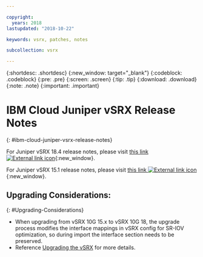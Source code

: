 ```yaml
---

copyright:
  years: 2018
lastupdated: "2018-10-22"

keywords: vsrx, patches, notes

subcollection: vsrx

---
```


{:shortdesc: .shortdesc}
{:new_window: target="_blank"}
{:codeblock: .codeblock}
{:pre: .pre}
{:screen: .screen}
{:tip: .tip}
{:download: .download}
{:note: .note}
{:important: .important}

# IBM Cloud Juniper vSRX Release Notes
{: #ibm-cloud-juniper-vsrx-release-notes}

For Juniper vSRX 18.4 release notes, please visit [this link ![External link icon](../../icons/launch-glyph.svg "External link icon")](https://www.juniper.net/documentation/en_US/vsrx/information-products/topic-collections/release-notes/18.4/index.html){:new_window}.

For Juniper vSRX 15.1 release notes, please visit [this link ![External link icon](../../icons/launch-glyph.svg "External link icon")](https://www.juniper.net/documentation/en_US/vsrx/information-products/topic-collections/release-notes/15.1x49/vsrx-release-notes-15.1x49-d120.pdf){:new_window}.

## Upgrading Considerations:
{: #Upgrading-Considerations}

* When upgrading from vSRX 10G 15.x to vSRX 10G 18, the upgrade process modifies the interface mappings in vSRX config for SR-IOV optimization, so during import the interface section needs to be preserved.
* Reference [Upgrading the vSRX](/docs/infrastructure/vsrx?topic=vsrx-upgrading-the-vSRX) for more details.
